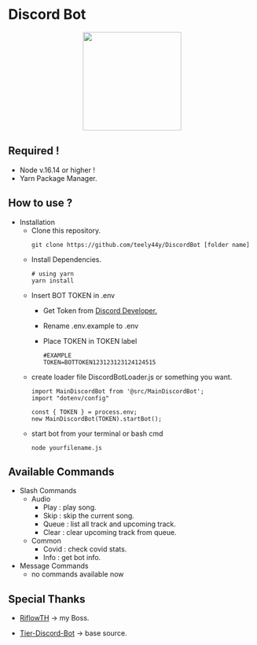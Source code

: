 # Discord Bot

<p align="center">
  <img src="https://geekflare.com/wp-content/uploads/2021/02/discord-bot-hosting.jpg" height="200px" />
</p>

## Required !
  - Node v.16.14 or higher !
  - Yarn Package Manager.

## How to use ?
  - Installation
    - Clone this repository.
      ```
      git clone https://github.com/teely44y/DiscordBot [folder name]
      ```
    - Install Dependencies.
      ```
      # using yarn
      yarn install
      ```
    - Insert BOT TOKEN in .env
      - Get Token from [Discord Developer.](https://discord.com/developers)
      
      - Rename .env.example to .env
      - Place TOKEN in TOKEN label
        ```
        #EXAMPLE
        TOKEN=BOTTOKEN123123123124124515
        ```
    - create loader file DiscordBotLoader.js or something you want.
      ```
      import MainDiscordBot from '@src/MainDiscordBot';
      import "dotenv/config"

      const { TOKEN } = process.env;
      new MainDiscordBot(TOKEN).startBot();
      ```
    - start bot from your terminal or bash cmd
      ```
      node yourfilename.js
      ```
    
## Available Commands
  - Slash Commands
    - Audio
      - Play : play song.
      - Skip : skip the current song.
      - Queue : list all track and upcoming track.
      - Clear : clear upcoming track from queue.
    - Common
      - Covid : check covid stats.
      - Info : get bot info.
  - Message Commands
    - no commands available now

## Special Thanks
  - [RiflowTH](https://github.com/riflowth) -> my Boss.
  
  - [Tier-Discord-Bot](https://github.com/riflowth/tier-discord-bot) -> base source.